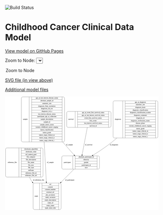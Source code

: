<link rel='stylesheet' href="assets/style.css">
<link rel='stylesheet' href="https://unpkg.com/leaflet@1.5.1/dist/leaflet.css" integrity="sha512-xwE/Az9zrjBIphAcBb3F6JVqxf46+CDLwfLMHloNu6KEQCAWi6HcDUbeOfBIptF7tcCzusKFjFw2yuvEpDL9wQ==" crossorigin="">
<script type="text/javascript" src="https://code.jquery.com/jquery-3.2.1.min.js"></script>
<script type="text/javascript"  src="https://unpkg.com/leaflet@1.5.1/dist/leaflet.js"></script>
<script type="text/javascript" src="assets/actions.js"></script>

![Build Status](https://github.com/CBIIT/c3d-model/actions/workflows/model-test-and-deploy.yml/badge.svg)

# Childhood Cancer Clinical Data Model

[View model on GitHub Pages](https://cbiit.github.io/c3d-model/)


Zoom to Node: <select id="node_select">
  <option value="">Zoom to Node</option>
</select>
<div id="model"></div>

<p>
<a href="./model-desc/c3d-model.svg">SVG file (in view above)</a>
<p>
<a href="./model-desc">Additional model files</a>
<div id='graph' style='display:off;'>
<svg width="1330pt" height="987pt"
 viewBox="0.00 0.00 1330.00 987.00" xmlns="http://www.w3.org/2000/svg" xmlns:xlink="http://www.w3.org/1999/xlink">
<g id="graph0" class="graph" transform="scale(1 1) rotate(0) translate(4 983)">
<title>Perl</title>
<polygon fill="#ffffff" stroke="transparent" points="-4,4 -4,-983 1326,-983 1326,4 -4,4"/>
<!-- study -->
<g id="node1" class="node">
<title>study</title>
<path fill="none" stroke="#000000" d="M251,-.5C251,-.5 470,-.5 470,-.5 476,-.5 482,-6.5 482,-12.5 482,-12.5 482,-218.5 482,-218.5 482,-224.5 476,-230.5 470,-230.5 470,-230.5 251,-230.5 251,-230.5 245,-230.5 239,-224.5 239,-218.5 239,-218.5 239,-12.5 239,-12.5 239,-6.5 245,-.5 251,-.5"/>
<text text-anchor="middle" x="267" y="-111.8" font-family="Times,serif" font-size="14.00" fill="#000000">study</text>
<polyline fill="none" stroke="#000000" points="295,-.5 295,-230.5 "/>
<text text-anchor="middle" x="305.5" y="-111.8" font-family="Times,serif" font-size="14.00" fill="#000000"> </text>
<polyline fill="none" stroke="#000000" points="316,-.5 316,-230.5 "/>
<text text-anchor="middle" x="388.5" y="-215.3" font-family="Times,serif" font-size="14.00" fill="#000000">acl</text>
<polyline fill="none" stroke="#000000" points="316,-207.5 461,-207.5 "/>
<text text-anchor="middle" x="388.5" y="-192.3" font-family="Times,serif" font-size="14.00" fill="#000000">consent</text>
<polyline fill="none" stroke="#000000" points="316,-184.5 461,-184.5 "/>
<text text-anchor="middle" x="388.5" y="-169.3" font-family="Times,serif" font-size="14.00" fill="#000000">consent_number</text>
<polyline fill="none" stroke="#000000" points="316,-161.5 461,-161.5 "/>
<text text-anchor="middle" x="388.5" y="-146.3" font-family="Times,serif" font-size="14.00" fill="#000000">external_url</text>
<polyline fill="none" stroke="#000000" points="316,-138.5 461,-138.5 "/>
<text text-anchor="middle" x="388.5" y="-123.3" font-family="Times,serif" font-size="14.00" fill="#000000">phs_accession</text>
<polyline fill="none" stroke="#000000" points="316,-115.5 461,-115.5 "/>
<text text-anchor="middle" x="388.5" y="-100.3" font-family="Times,serif" font-size="14.00" fill="#000000">study_acronym</text>
<polyline fill="none" stroke="#000000" points="316,-92.5 461,-92.5 "/>
<text text-anchor="middle" x="388.5" y="-77.3" font-family="Times,serif" font-size="14.00" fill="#000000">study_description</text>
<polyline fill="none" stroke="#000000" points="316,-69.5 461,-69.5 "/>
<text text-anchor="middle" x="388.5" y="-54.3" font-family="Times,serif" font-size="14.00" fill="#000000">study_id</text>
<polyline fill="none" stroke="#000000" points="316,-46.5 461,-46.5 "/>
<text text-anchor="middle" x="388.5" y="-31.3" font-family="Times,serif" font-size="14.00" fill="#000000">study_name</text>
<polyline fill="none" stroke="#000000" points="316,-23.5 461,-23.5 "/>
<text text-anchor="middle" x="388.5" y="-8.3" font-family="Times,serif" font-size="14.00" fill="#000000">study_short_title</text>
<polyline fill="none" stroke="#000000" points="461,-.5 461,-230.5 "/>
<text text-anchor="middle" x="471.5" y="-111.8" font-family="Times,serif" font-size="14.00" fill="#000000"> </text>
</g>
<!-- survival -->
<g id="node2" class="node">
<title>survival</title>
<path fill="none" stroke="#000000" d="M542,-714C542,-714 903,-714 903,-714 909,-714 915,-720 915,-726 915,-726 915,-840 915,-840 915,-846 909,-852 903,-852 903,-852 542,-852 542,-852 536,-852 530,-846 530,-840 530,-840 530,-726 530,-726 530,-720 536,-714 542,-714"/>
<text text-anchor="middle" x="567" y="-779.3" font-family="Times,serif" font-size="14.00" fill="#000000">survival</text>
<polyline fill="none" stroke="#000000" points="604,-714 604,-852 "/>
<text text-anchor="middle" x="614.5" y="-779.3" font-family="Times,serif" font-size="14.00" fill="#000000"> </text>
<polyline fill="none" stroke="#000000" points="625,-714 625,-852 "/>
<text text-anchor="middle" x="759.5" y="-836.8" font-family="Times,serif" font-size="14.00" fill="#000000">age_at_event_free_survival_status</text>
<polyline fill="none" stroke="#000000" points="625,-829 894,-829 "/>
<text text-anchor="middle" x="759.5" y="-813.8" font-family="Times,serif" font-size="14.00" fill="#000000">age_at_last_known_survival_status</text>
<polyline fill="none" stroke="#000000" points="625,-806 894,-806 "/>
<text text-anchor="middle" x="759.5" y="-790.8" font-family="Times,serif" font-size="14.00" fill="#000000">event_free_survival_status</text>
<polyline fill="none" stroke="#000000" points="625,-783 894,-783 "/>
<text text-anchor="middle" x="759.5" y="-767.8" font-family="Times,serif" font-size="14.00" fill="#000000">first_event</text>
<polyline fill="none" stroke="#000000" points="625,-760 894,-760 "/>
<text text-anchor="middle" x="759.5" y="-744.8" font-family="Times,serif" font-size="14.00" fill="#000000">last_known_survival_status</text>
<polyline fill="none" stroke="#000000" points="625,-737 894,-737 "/>
<text text-anchor="middle" x="759.5" y="-721.8" font-family="Times,serif" font-size="14.00" fill="#000000">survival_id</text>
<polyline fill="none" stroke="#000000" points="894,-714 894,-852 "/>
<text text-anchor="middle" x="904.5" y="-779.3" font-family="Times,serif" font-size="14.00" fill="#000000"> </text>
</g>
<!-- participant -->
<g id="node6" class="node">
<title>participant</title>
<path fill="none" stroke="#000000" d="M499.5,-351.5C499.5,-351.5 803.5,-351.5 803.5,-351.5 809.5,-351.5 815.5,-357.5 815.5,-363.5 815.5,-363.5 815.5,-454.5 815.5,-454.5 815.5,-460.5 809.5,-466.5 803.5,-466.5 803.5,-466.5 499.5,-466.5 499.5,-466.5 493.5,-466.5 487.5,-460.5 487.5,-454.5 487.5,-454.5 487.5,-363.5 487.5,-363.5 487.5,-357.5 493.5,-351.5 499.5,-351.5"/>
<text text-anchor="middle" x="535.5" y="-405.3" font-family="Times,serif" font-size="14.00" fill="#000000">participant</text>
<polyline fill="none" stroke="#000000" points="583.5,-351.5 583.5,-466.5 "/>
<text text-anchor="middle" x="594" y="-405.3" font-family="Times,serif" font-size="14.00" fill="#000000"> </text>
<polyline fill="none" stroke="#000000" points="604.5,-351.5 604.5,-466.5 "/>
<text text-anchor="middle" x="699.5" y="-451.3" font-family="Times,serif" font-size="14.00" fill="#000000">alternate_participant_id</text>
<polyline fill="none" stroke="#000000" points="604.5,-443.5 794.5,-443.5 "/>
<text text-anchor="middle" x="699.5" y="-428.3" font-family="Times,serif" font-size="14.00" fill="#000000">ethnicity</text>
<polyline fill="none" stroke="#000000" points="604.5,-420.5 794.5,-420.5 "/>
<text text-anchor="middle" x="699.5" y="-405.3" font-family="Times,serif" font-size="14.00" fill="#000000">gender</text>
<polyline fill="none" stroke="#000000" points="604.5,-397.5 794.5,-397.5 "/>
<text text-anchor="middle" x="699.5" y="-382.3" font-family="Times,serif" font-size="14.00" fill="#000000">participant_id</text>
<polyline fill="none" stroke="#000000" points="604.5,-374.5 794.5,-374.5 "/>
<text text-anchor="middle" x="699.5" y="-359.3" font-family="Times,serif" font-size="14.00" fill="#000000">race</text>
<polyline fill="none" stroke="#000000" points="794.5,-351.5 794.5,-466.5 "/>
<text text-anchor="middle" x="805" y="-405.3" font-family="Times,serif" font-size="14.00" fill="#000000"> </text>
</g>
<!-- survival&#45;&gt;participant -->
<g id="edge5" class="edge">
<title>survival&#45;&gt;participant</title>
<path fill="none" stroke="#000000" d="M709.3948,-713.9668C696.551,-646.3111 677.0971,-543.8353 664.3439,-476.6567"/>
<polygon fill="#000000" stroke="#000000" points="667.7384,-475.7712 662.4347,-466.5995 660.8612,-477.0769 667.7384,-475.7712"/>
<text text-anchor="middle" x="721" y="-557.8" font-family="Times,serif" font-size="14.00" fill="#000000">of_survival</text>
</g>
<!-- reference_file -->
<g id="node3" class="node">
<title>reference_file</title>
<path fill="none" stroke="#000000" d="M12,-282.5C12,-282.5 313,-282.5 313,-282.5 319,-282.5 325,-288.5 325,-294.5 325,-294.5 325,-523.5 325,-523.5 325,-529.5 319,-535.5 313,-535.5 313,-535.5 12,-535.5 12,-535.5 6,-535.5 0,-529.5 0,-523.5 0,-523.5 0,-294.5 0,-294.5 0,-288.5 6,-282.5 12,-282.5"/>
<text text-anchor="middle" x="58" y="-405.3" font-family="Times,serif" font-size="14.00" fill="#000000">reference_file</text>
<polyline fill="none" stroke="#000000" points="116,-282.5 116,-535.5 "/>
<text text-anchor="middle" x="126.5" y="-405.3" font-family="Times,serif" font-size="14.00" fill="#000000"> </text>
<polyline fill="none" stroke="#000000" points="137,-282.5 137,-535.5 "/>
<text text-anchor="middle" x="220.5" y="-520.3" font-family="Times,serif" font-size="14.00" fill="#000000">checksum_algorithm</text>
<polyline fill="none" stroke="#000000" points="137,-512.5 304,-512.5 "/>
<text text-anchor="middle" x="220.5" y="-497.3" font-family="Times,serif" font-size="14.00" fill="#000000">checksum_value</text>
<polyline fill="none" stroke="#000000" points="137,-489.5 304,-489.5 "/>
<text text-anchor="middle" x="220.5" y="-474.3" font-family="Times,serif" font-size="14.00" fill="#000000">dcf_indexd_guid</text>
<polyline fill="none" stroke="#000000" points="137,-466.5 304,-466.5 "/>
<text text-anchor="middle" x="220.5" y="-451.3" font-family="Times,serif" font-size="14.00" fill="#000000">file_category</text>
<polyline fill="none" stroke="#000000" points="137,-443.5 304,-443.5 "/>
<text text-anchor="middle" x="220.5" y="-428.3" font-family="Times,serif" font-size="14.00" fill="#000000">file_description</text>
<polyline fill="none" stroke="#000000" points="137,-420.5 304,-420.5 "/>
<text text-anchor="middle" x="220.5" y="-405.3" font-family="Times,serif" font-size="14.00" fill="#000000">file_name</text>
<polyline fill="none" stroke="#000000" points="137,-397.5 304,-397.5 "/>
<text text-anchor="middle" x="220.5" y="-382.3" font-family="Times,serif" font-size="14.00" fill="#000000">file_size</text>
<polyline fill="none" stroke="#000000" points="137,-374.5 304,-374.5 "/>
<text text-anchor="middle" x="220.5" y="-359.3" font-family="Times,serif" font-size="14.00" fill="#000000">file_type</text>
<polyline fill="none" stroke="#000000" points="137,-351.5 304,-351.5 "/>
<text text-anchor="middle" x="220.5" y="-336.3" font-family="Times,serif" font-size="14.00" fill="#000000">md5sum</text>
<polyline fill="none" stroke="#000000" points="137,-328.5 304,-328.5 "/>
<text text-anchor="middle" x="220.5" y="-313.3" font-family="Times,serif" font-size="14.00" fill="#000000">reference_file_id</text>
<polyline fill="none" stroke="#000000" points="137,-305.5 304,-305.5 "/>
<text text-anchor="middle" x="220.5" y="-290.3" font-family="Times,serif" font-size="14.00" fill="#000000">reference_file_url</text>
<polyline fill="none" stroke="#000000" points="304,-282.5 304,-535.5 "/>
<text text-anchor="middle" x="314.5" y="-405.3" font-family="Times,serif" font-size="14.00" fill="#000000"> </text>
</g>
<!-- reference_file&#45;&gt;study -->
<g id="edge4" class="edge">
<title>reference_file&#45;&gt;study</title>
<path fill="none" stroke="#000000" d="M206.4973,-282.4496C212.2628,-270.8062 218.5967,-259.467 225.5,-249 227.8479,-245.4401 230.3032,-241.899 232.8492,-238.384"/>
<polygon fill="#000000" stroke="#000000" points="235.7592,-240.337 238.9464,-230.2329 230.1538,-236.1441 235.7592,-240.337"/>
<text text-anchor="middle" x="286" y="-252.8" font-family="Times,serif" font-size="14.00" fill="#000000">of_reference_file</text>
</g>
<!-- sample -->
<g id="node4" class="node">
<title>sample</title>
<path fill="none" stroke="#000000" d="M149,-587.5C149,-587.5 500,-587.5 500,-587.5 506,-587.5 512,-593.5 512,-599.5 512,-599.5 512,-966.5 512,-966.5 512,-972.5 506,-978.5 500,-978.5 500,-978.5 149,-978.5 149,-978.5 143,-978.5 137,-972.5 137,-966.5 137,-966.5 137,-599.5 137,-599.5 137,-593.5 143,-587.5 149,-587.5"/>
<text text-anchor="middle" x="171" y="-779.3" font-family="Times,serif" font-size="14.00" fill="#000000">sample</text>
<polyline fill="none" stroke="#000000" points="205,-587.5 205,-978.5 "/>
<text text-anchor="middle" x="215.5" y="-779.3" font-family="Times,serif" font-size="14.00" fill="#000000"> </text>
<polyline fill="none" stroke="#000000" points="226,-587.5 226,-978.5 "/>
<text text-anchor="middle" x="358.5" y="-963.3" font-family="Times,serif" font-size="14.00" fill="#000000">age_at_last_known_disease_status</text>
<polyline fill="none" stroke="#000000" points="226,-955.5 491,-955.5 "/>
<text text-anchor="middle" x="358.5" y="-940.3" font-family="Times,serif" font-size="14.00" fill="#000000">alternate_sample_id</text>
<polyline fill="none" stroke="#000000" points="226,-932.5 491,-932.5 "/>
<text text-anchor="middle" x="358.5" y="-917.3" font-family="Times,serif" font-size="14.00" fill="#000000">anatomic_site</text>
<polyline fill="none" stroke="#000000" points="226,-909.5 491,-909.5 "/>
<text text-anchor="middle" x="358.5" y="-894.3" font-family="Times,serif" font-size="14.00" fill="#000000">diagnosis_finer_resolution</text>
<polyline fill="none" stroke="#000000" points="226,-886.5 491,-886.5 "/>
<text text-anchor="middle" x="358.5" y="-871.3" font-family="Times,serif" font-size="14.00" fill="#000000">diagnosis_icd_cm</text>
<polyline fill="none" stroke="#000000" points="226,-863.5 491,-863.5 "/>
<text text-anchor="middle" x="358.5" y="-848.3" font-family="Times,serif" font-size="14.00" fill="#000000">diagnosis_icd_o</text>
<polyline fill="none" stroke="#000000" points="226,-840.5 491,-840.5 "/>
<text text-anchor="middle" x="358.5" y="-825.3" font-family="Times,serif" font-size="14.00" fill="#000000">last_known_disease_status</text>
<polyline fill="none" stroke="#000000" points="226,-817.5 491,-817.5 "/>
<text text-anchor="middle" x="358.5" y="-802.3" font-family="Times,serif" font-size="14.00" fill="#000000">participant_age_at_collection</text>
<polyline fill="none" stroke="#000000" points="226,-794.5 491,-794.5 "/>
<text text-anchor="middle" x="358.5" y="-779.3" font-family="Times,serif" font-size="14.00" fill="#000000">sample_description</text>
<polyline fill="none" stroke="#000000" points="226,-771.5 491,-771.5 "/>
<text text-anchor="middle" x="358.5" y="-756.3" font-family="Times,serif" font-size="14.00" fill="#000000">sample_id</text>
<polyline fill="none" stroke="#000000" points="226,-748.5 491,-748.5 "/>
<text text-anchor="middle" x="358.5" y="-733.3" font-family="Times,serif" font-size="14.00" fill="#000000">sample_tumor_status</text>
<polyline fill="none" stroke="#000000" points="226,-725.5 491,-725.5 "/>
<text text-anchor="middle" x="358.5" y="-710.3" font-family="Times,serif" font-size="14.00" fill="#000000">toronto_childhood_cancer_staging</text>
<polyline fill="none" stroke="#000000" points="226,-702.5 491,-702.5 "/>
<text text-anchor="middle" x="358.5" y="-687.3" font-family="Times,serif" font-size="14.00" fill="#000000">tumor_classification</text>
<polyline fill="none" stroke="#000000" points="226,-679.5 491,-679.5 "/>
<text text-anchor="middle" x="358.5" y="-664.3" font-family="Times,serif" font-size="14.00" fill="#000000">tumor_grade</text>
<polyline fill="none" stroke="#000000" points="226,-656.5 491,-656.5 "/>
<text text-anchor="middle" x="358.5" y="-641.3" font-family="Times,serif" font-size="14.00" fill="#000000">tumor_stage_clinical_m</text>
<polyline fill="none" stroke="#000000" points="226,-633.5 491,-633.5 "/>
<text text-anchor="middle" x="358.5" y="-618.3" font-family="Times,serif" font-size="14.00" fill="#000000">tumor_stage_clinical_n</text>
<polyline fill="none" stroke="#000000" points="226,-610.5 491,-610.5 "/>
<text text-anchor="middle" x="358.5" y="-595.3" font-family="Times,serif" font-size="14.00" fill="#000000">tumor_stage_clinical_t</text>
<polyline fill="none" stroke="#000000" points="491,-587.5 491,-978.5 "/>
<text text-anchor="middle" x="501.5" y="-779.3" font-family="Times,serif" font-size="14.00" fill="#000000"> </text>
</g>
<!-- sample&#45;&gt;study -->
<g id="edge2" class="edge">
<title>sample&#45;&gt;study</title>
<path fill="none" stroke="#000000" d="M335.0579,-587.2382C341.0894,-475.4049 348.4739,-338.4836 353.7305,-241.0184"/>
<polygon fill="#000000" stroke="#000000" points="357.2367,-240.9958 354.2804,-230.8218 350.2468,-240.6188 357.2367,-240.9958"/>
<text text-anchor="middle" x="388" y="-405.3" font-family="Times,serif" font-size="14.00" fill="#000000">of_sample</text>
</g>
<!-- sample&#45;&gt;participant -->
<g id="edge3" class="edge">
<title>sample&#45;&gt;participant</title>
<path fill="none" stroke="#000000" d="M495.6616,-587.2372C531.2753,-546.5047 566.4032,-506.3278 594.2666,-474.4596"/>
<polygon fill="#000000" stroke="#000000" points="597.2425,-476.3733 601.1899,-466.5412 591.9727,-471.7658 597.2425,-476.3733"/>
<text text-anchor="middle" x="554" y="-557.8" font-family="Times,serif" font-size="14.00" fill="#000000">of_sample</text>
</g>
<!-- diagnosis -->
<g id="node5" class="node">
<title>diagnosis</title>
<path fill="none" stroke="#000000" d="M945,-622C945,-622 1310,-622 1310,-622 1316,-622 1322,-628 1322,-634 1322,-634 1322,-932 1322,-932 1322,-938 1316,-944 1310,-944 1310,-944 945,-944 945,-944 939,-944 933,-938 933,-932 933,-932 933,-634 933,-634 933,-628 939,-622 945,-622"/>
<text text-anchor="middle" x="975" y="-779.3" font-family="Times,serif" font-size="14.00" fill="#000000">diagnosis</text>
<polyline fill="none" stroke="#000000" points="1017,-622 1017,-944 "/>
<text text-anchor="middle" x="1027.5" y="-779.3" font-family="Times,serif" font-size="14.00" fill="#000000"> </text>
<polyline fill="none" stroke="#000000" points="1038,-622 1038,-944 "/>
<text text-anchor="middle" x="1169.5" y="-928.8" font-family="Times,serif" font-size="14.00" fill="#000000">age_at_diagnosis</text>
<polyline fill="none" stroke="#000000" points="1038,-921 1301,-921 "/>
<text text-anchor="middle" x="1169.5" y="-905.8" font-family="Times,serif" font-size="14.00" fill="#000000">anatomic_site</text>
<polyline fill="none" stroke="#000000" points="1038,-898 1301,-898 "/>
<text text-anchor="middle" x="1169.5" y="-882.8" font-family="Times,serif" font-size="14.00" fill="#000000">diagnosis_basis</text>
<polyline fill="none" stroke="#000000" points="1038,-875 1301,-875 "/>
<text text-anchor="middle" x="1169.5" y="-859.8" font-family="Times,serif" font-size="14.00" fill="#000000">diagnosis_classification</text>
<polyline fill="none" stroke="#000000" points="1038,-852 1301,-852 "/>
<text text-anchor="middle" x="1169.5" y="-836.8" font-family="Times,serif" font-size="14.00" fill="#000000">diagnosis_classification_system</text>
<polyline fill="none" stroke="#000000" points="1038,-829 1301,-829 "/>
<text text-anchor="middle" x="1169.5" y="-813.8" font-family="Times,serif" font-size="14.00" fill="#000000">diagnosis_comment</text>
<polyline fill="none" stroke="#000000" points="1038,-806 1301,-806 "/>
<text text-anchor="middle" x="1169.5" y="-790.8" font-family="Times,serif" font-size="14.00" fill="#000000">diagnosis_id</text>
<polyline fill="none" stroke="#000000" points="1038,-783 1301,-783 "/>
<text text-anchor="middle" x="1169.5" y="-767.8" font-family="Times,serif" font-size="14.00" fill="#000000">diagnosis_verification_status</text>
<polyline fill="none" stroke="#000000" points="1038,-760 1301,-760 "/>
<text text-anchor="middle" x="1169.5" y="-744.8" font-family="Times,serif" font-size="14.00" fill="#000000">disease_phase</text>
<polyline fill="none" stroke="#000000" points="1038,-737 1301,-737 "/>
<text text-anchor="middle" x="1169.5" y="-721.8" font-family="Times,serif" font-size="14.00" fill="#000000">toronto_childhood_cancer_staging</text>
<polyline fill="none" stroke="#000000" points="1038,-714 1301,-714 "/>
<text text-anchor="middle" x="1169.5" y="-698.8" font-family="Times,serif" font-size="14.00" fill="#000000">tumor_grade</text>
<polyline fill="none" stroke="#000000" points="1038,-691 1301,-691 "/>
<text text-anchor="middle" x="1169.5" y="-675.8" font-family="Times,serif" font-size="14.00" fill="#000000">tumor_stage_clinical_m</text>
<polyline fill="none" stroke="#000000" points="1038,-668 1301,-668 "/>
<text text-anchor="middle" x="1169.5" y="-652.8" font-family="Times,serif" font-size="14.00" fill="#000000">tumor_stage_clinical_n</text>
<polyline fill="none" stroke="#000000" points="1038,-645 1301,-645 "/>
<text text-anchor="middle" x="1169.5" y="-629.8" font-family="Times,serif" font-size="14.00" fill="#000000">tumor_stage_clinical_t</text>
<polyline fill="none" stroke="#000000" points="1301,-622 1301,-944 "/>
<text text-anchor="middle" x="1311.5" y="-779.3" font-family="Times,serif" font-size="14.00" fill="#000000"> </text>
</g>
<!-- diagnosis&#45;&gt;participant -->
<g id="edge1" class="edge">
<title>diagnosis&#45;&gt;participant</title>
<path fill="none" stroke="#000000" d="M965.9728,-621.8888C952.2205,-609.7664 938.2927,-597.9908 924.5,-587 872.1048,-545.2484 809.7741,-504.0391 757.908,-471.8026"/>
<polygon fill="#000000" stroke="#000000" points="759.6917,-468.7905 749.3466,-466.5037 756.0077,-474.7427 759.6917,-468.7905"/>
<text text-anchor="middle" x="941" y="-557.8" font-family="Times,serif" font-size="14.00" fill="#000000">of_diagnosis</text>
</g>
<!-- participant&#45;&gt;study -->
<g id="edge6" class="edge">
<title>participant&#45;&gt;study</title>
<path fill="none" stroke="#000000" d="M594.355,-351.364C562.2555,-318.9888 520.9223,-277.3005 481.9556,-237.999"/>
<polygon fill="#000000" stroke="#000000" points="484.2362,-235.3281 474.7099,-230.6911 479.2653,-240.2567 484.2362,-235.3281"/>
<text text-anchor="middle" x="557" y="-252.8" font-family="Times,serif" font-size="14.00" fill="#000000">of_participant</text>
</g>
</g>
</svg>
</div>

